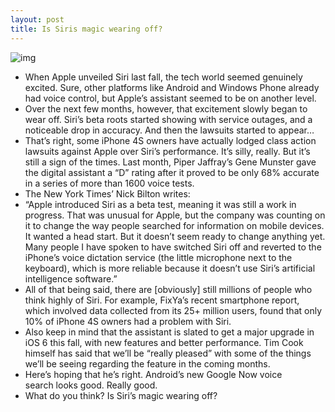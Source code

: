 ```yaml
---
layout: post
title: Is Siris magic wearing off?
---
```

![img](http://media.idownloadblog.com/wp-content/uploads/2011/11/Photo-Nov-01-8-31-44-PM-730x480.jpg)
* When Apple unveiled Siri last fall, the tech world seemed genuinely excited. Sure, other platforms like Android and Windows Phone already had voice control, but Apple’s assistant seemed to be on another level.
* Over the next few months, however, that excitement slowly began to wear off. Siri’s beta roots started showing with service outages, and a noticeable drop in accuracy. And then the lawsuits started to appear…
* That’s right, some iPhone 4S owners have actually lodged class action lawsuits against Apple over Siri’s performance. It’s silly, really. But it’s still a sign of the times. Last month, Piper Jaffray’s Gene Munster gave the digital assistant a “D” rating after it proved to be only 68% accurate in a series of more than 1600 voice tests.
* The New York Times’ Nick Bilton writes:
* “Apple introduced Siri as a beta test, meaning it was still a work in progress. That was unusual for Apple, but the company was counting on it to change the way people searched for information on mobile devices. It wanted a head start. But it doesn’t seem ready to change anything yet. Many people I have spoken to have switched Siri off and reverted to the iPhone’s voice dictation service (the little microphone next to the keyboard), which is more reliable because it doesn’t use Siri’s artificial intelligence software.”
* All of that being said, there are [obviously] still millions of people who think highly of Siri. For example, FixYa’s recent smartphone report, which involved data collected from its 25+ million users, found that only 10% of iPhone 4S owners had a problem with Siri.
* Also keep in mind that the assistant is slated to get a major upgrade in iOS 6 this fall, with new features and better performance. Tim Cook himself has said that we’ll be “really pleased” with some of the things we’ll be seeing regarding the feature in the coming months.
* Here’s hoping that he’s right. Android’s new Google Now voice search looks good. Really good.
* What do you think? Is Siri’s magic wearing off?

